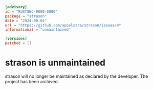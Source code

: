 ```toml
[advisory]
id = "RUSTSEC-0000-0000"
package = "strason"
date = "2024-09-04"
url = "https://github.com/apoelstra/strason/issues/4"
informational = "unmaintained"

[versions]
patched = []
```

# strason is unmaintained

strason will no longer be maintained as declared by the developer. The project has been archived.